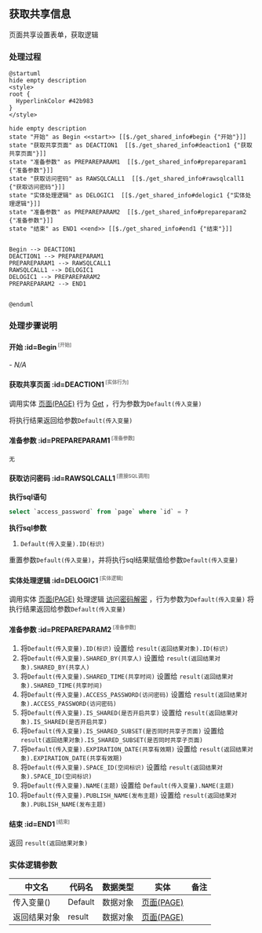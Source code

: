 ## 获取共享信息 <!-- {docsify-ignore-all} -->

   页面共享设置表单，获取逻辑

### 处理过程

```plantuml
@startuml
hide empty description
<style>
root {
  HyperlinkColor #42b983
}
</style>

hide empty description
state "开始" as Begin <<start>> [[$./get_shared_info#begin {"开始"}]]
state "获取共享页面" as DEACTION1  [[$./get_shared_info#deaction1 {"获取共享页面"}]]
state "准备参数" as PREPAREPARAM1  [[$./get_shared_info#prepareparam1 {"准备参数"}]]
state "获取访问密码" as RAWSQLCALL1  [[$./get_shared_info#rawsqlcall1 {"获取访问密码"}]]
state "实体处理逻辑" as DELOGIC1  [[$./get_shared_info#delogic1 {"实体处理逻辑"}]]
state "准备参数" as PREPAREPARAM2  [[$./get_shared_info#prepareparam2 {"准备参数"}]]
state "结束" as END1 <<end>> [[$./get_shared_info#end1 {"结束"}]]


Begin --> DEACTION1
DEACTION1 --> PREPAREPARAM1
PREPAREPARAM1 --> RAWSQLCALL1
RAWSQLCALL1 --> DELOGIC1
DELOGIC1 --> PREPAREPARAM2
PREPAREPARAM2 --> END1


@enduml
```


### 处理步骤说明

#### 开始 :id=Begin<sup class="footnote-symbol"> <font color=gray size=1>[开始]</font></sup>



*- N/A*
#### 获取共享页面 :id=DEACTION1<sup class="footnote-symbol"> <font color=gray size=1>[实体行为]</font></sup>



调用实体 [页面(PAGE)](module/Wiki/article_page.md) 行为 [Get](module/Wiki/article_page#行为) ，行为参数为`Default(传入变量)`

将执行结果返回给参数`Default(传入变量)`

#### 准备参数 :id=PREPAREPARAM1<sup class="footnote-symbol"> <font color=gray size=1>[准备参数]</font></sup>




    无

#### 获取访问密码 :id=RAWSQLCALL1<sup class="footnote-symbol"> <font color=gray size=1>[直接SQL调用]</font></sup>



<p class="panel-title"><b>执行sql语句</b></p>

```sql
select `access_password` from `page` where `id` = ?
```

<p class="panel-title"><b>执行sql参数</b></p>

1. `Default(传入变量).ID(标识)`

重置参数`Default(传入变量)`，并将执行sql结果赋值给参数`Default(传入变量)`

#### 实体处理逻辑 :id=DELOGIC1<sup class="footnote-symbol"> <font color=gray size=1>[实体逻辑]</font></sup>



调用实体 [页面(PAGE)](module/Wiki/article_page.md) 处理逻辑 [访问密码解密]((module/Wiki/article_page/logic/decrypt_access_key.md)) ，行为参数为`Default(传入变量)`
将执行结果返回给参数`Default(传入变量)`

#### 准备参数 :id=PREPAREPARAM2<sup class="footnote-symbol"> <font color=gray size=1>[准备参数]</font></sup>



1. 将`Default(传入变量).ID(标识)` 设置给  `result(返回结果对象).ID(标识)`
2. 将`Default(传入变量).SHARED_BY(共享人)` 设置给  `result(返回结果对象).SHARED_BY(共享人)`
3. 将`Default(传入变量).SHARED_TIME(共享时间)` 设置给  `result(返回结果对象).SHARED_TIME(共享时间)`
4. 将`Default(传入变量).ACCESS_PASSWORD(访问密码)` 设置给  `result(返回结果对象).ACCESS_PASSWORD(访问密码)`
5. 将`Default(传入变量).IS_SHARED(是否开启共享)` 设置给  `result(返回结果对象).IS_SHARED(是否开启共享)`
6. 将`Default(传入变量).IS_SHARED_SUBSET(是否同时共享子页面)` 设置给  `result(返回结果对象).IS_SHARED_SUBSET(是否同时共享子页面)`
7. 将`Default(传入变量).EXPIRATION_DATE(共享有效期)` 设置给  `result(返回结果对象).EXPIRATION_DATE(共享有效期)`
8. 将`Default(传入变量).SPACE_ID(空间标识)` 设置给  `result(返回结果对象).SPACE_ID(空间标识)`
9. 将`Default(传入变量).NAME(主题)` 设置给  `Default(传入变量).NAME(主题)`
10. 将`Default(传入变量).PUBLISH_NAME(发布主题)` 设置给  `result(返回结果对象).PUBLISH_NAME(发布主题)`

#### 结束 :id=END1<sup class="footnote-symbol"> <font color=gray size=1>[结束]</font></sup>



返回 `result(返回结果对象)`



### 实体逻辑参数

|    中文名   |    代码名    |  数据类型    |  实体   |备注 |
| --------| --------| -------- | -------- | --------   |
|传入变量(<i class="fa fa-check"/></i>)|Default|数据对象|[页面(PAGE)](module/Wiki/article_page.md)||
|返回结果对象|result|数据对象|[页面(PAGE)](module/Wiki/article_page.md)||
